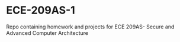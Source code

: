 # ECE-209AS-1
Repo containing homework and projects for ECE 209AS- Secure and Advanced Computer Architecture
